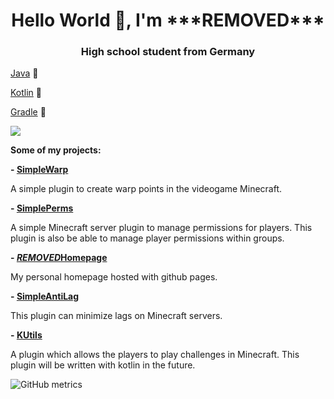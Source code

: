 <h1 align="center">
Hello World 👋, I'm ***REMOVED***
</h1>
<h3 align="center">High school student from Germany</h3>

[Java](https://www.oracle.com/java) 💛

[Kotlin](https://kotlinlang.org) 💜

[Gradle](https://gradle.org) 💙

![](https://komarev.com/ghpvc/?username=***REMOVED***15)

**Some of my projects:**

**- [SimpleWarp](https://github.com/***REMOVED***15/SimpleWarp)**

A simple plugin to create warp points in the videogame Minecraft.

**- [SimplePerms](https://github.com/***REMOVED***15/SimplePerms)**

A simple Minecraft server plugin to manage permissions for players. This plugin is also be able to manage player permissions within groups.

**- [***REMOVED***Homepage](https://github.com/***REMOVED***15/***REMOVED***Homepage)**

My personal homepage hosted with github pages.

**- [SimpleAntiLag](https://github.com/***REMOVED***15/SimpleAntiLag)**

This plugin can minimize lags on Minecraft servers.

**- [KUtils](https://github.com/***REMOVED***15/MGUtils)**

A plugin which allows the players to play challenges in Minecraft. This plugin will be written with kotlin in the future.

![GitHub metrics](https://github.com/***REMOVED***15/***REMOVED***15/blob/master/github-metrics.svg)